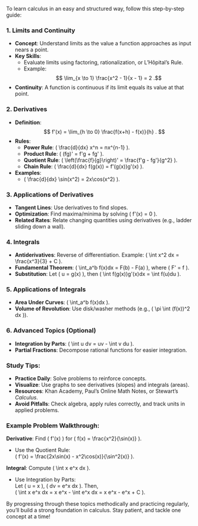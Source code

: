 To learn calculus in an easy and structured way, follow this step-by-step guide:

### 1. **Limits and Continuity**
   - **Concept**: Understand limits as the value a function approaches as input nears a point.
   - **Key Skills**:
     - Evaluate limits using factoring, rationalization, or L’Hôpital’s Rule.
     - Example: $$ \lim_{x \to 1} \frac{x^2 - 1}{x - 1} = 2 .$$
   - **Continuity**: A function is continuous if its limit equals its value at that point.

### 2. **Derivatives**
   - **Definition**: $$ f'(x) = \lim_{h \to 0} \frac{f(x+h) - f(x)}{h} . $$
   - **Rules**:
     - **Power Rule**: \( \frac{d}{dx} x^n = nx^{n-1} \).
     - **Product Rule**: \( (fg)' = f'g + fg' \).
     - **Quotient Rule**: \( \left(\frac{f}{g}\right)' = \frac{f'g - fg'}{g^2} \).
     - **Chain Rule**: \( \frac{d}{dx} f(g(x)) = f'(g(x))g'(x) \).
   - **Examples**:
     - \( \frac{d}{dx} \sin(x^2) = 2x\cos(x^2) \).

### 3. **Applications of Derivatives**
   - **Tangent Lines**: Use derivatives to find slopes.
   - **Optimization**: Find maxima/minima by solving \( f'(x) = 0 \).
   - **Related Rates**: Relate changing quantities using derivatives (e.g., ladder sliding down a wall).

### 4. **Integrals**
   - **Antiderivatives**: Reverse of differentiation. Example: \( \int x^2 dx = \frac{x^3}{3} + C \).
   - **Fundamental Theorem**: \( \int_a^b f(x)dx = F(b) - F(a) \), where \( F' = f \).
   - **Substitution**: Let \( u = g(x) \), then \( \int f(g(x))g'(x)dx = \int f(u)du \).

### 5. **Applications of Integrals**
   - **Area Under Curves**: \( \int_a^b f(x)dx \).
   - **Volume of Revolution**: Use disk/washer methods (e.g., \( \pi \int (f(x))^2 dx \)).

### 6. **Advanced Topics (Optional)**
   - **Integration by Parts**: \( \int u dv = uv - \int v du \).
   - **Partial Fractions**: Decompose rational functions for easier integration.

### Study Tips:
- **Practice Daily**: Solve problems to reinforce concepts.
- **Visualize**: Use graphs to see derivatives (slopes) and integrals (areas).
- **Resources**: Khan Academy, Paul’s Online Math Notes, or Stewart’s *Calculus*.
- **Avoid Pitfalls**: Check algebra, apply rules correctly, and track units in applied problems.

### Example Problem Walkthrough:
**Derivative**: Find \( f'(x) \) for \( f(x) = \frac{x^2}{\sin(x)} \).  
- Use the Quotient Rule:  
  \( f'(x) = \frac{2x\sin(x) - x^2\cos(x)}{\sin^2(x)} \).

**Integral**: Compute \( \int x e^x dx \).  
- Use Integration by Parts:  
  Let \( u = x \), \( dv = e^x dx \). Then,  
  \( \int x e^x dx = x e^x - \int e^x dx = x e^x - e^x + C \).

By progressing through these topics methodically and practicing regularly, you’ll build a strong foundation in calculus. Stay patient, and tackle one concept at a time!